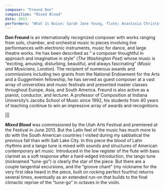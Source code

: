 ```yaml
---
composer: "Freund Don"
composition: "Mixed Blood"
date: 2013
performers: "What Is Noise: Sarah Jane Young, flute; Anastasia Christofakis, clarinet; Megan Arns, percussion ; Cholong Park, piano; Joshua Burel, violin; Justin Page, cello"
---
```

**Don Freund** is an internationally recognized composer with works ranging from solo, chamber, and orchestral music to pieces involving live performances with electronic instruments, music for dance, and large theatre works. He has been described as “ a composer thoughtful in approach and imaginative in style” (*The Washington Post*) whose music is “exciting, amusing, disturbing, beautiful, and always fascinating” (*Music and Musicians*, London). The recipient of numerous awards and commissions including two grants from the National Endowment for the Arts and a Guggenheim fellowship, he has served as guest composer at a vast array of universities and music festivals and presented master classes throughout Europe, Asia, and South America. Freund is also active as a pianist, conductor, and lecturer. A professor of Composition at Indiana University’s Jacobs School of Music since 1992, his students from 40 years of teaching continue to win an impressive array of awards and recognitions.

|||

**_Mixed Blood_** was commissioned by the Utah Arts Festival and premiered at the Festival in June 2013. But the Latin feel of the music has much more to do with the South American countries I visited during my sabbatical the previous fall than with Salt Lake City. In this piece the blood of Latin rhythms and a tango tune is mixed with sounds and structures of American contemporary art music. Introduced in the low register of the flute with bass clarinet as a soft response after a hard-edged introduction, the tango tune (nicknamed “tune-go”) is clearly the star of the piece. But there are a couple tangential excursions, and the “groove chant” (my nickname for the very first idea heard in the piece, built on rocking perfect fourths) returns several times, eventually as an extended run-on that builds to the final climactic reprise of the “tune-go” in octaves in the violin.